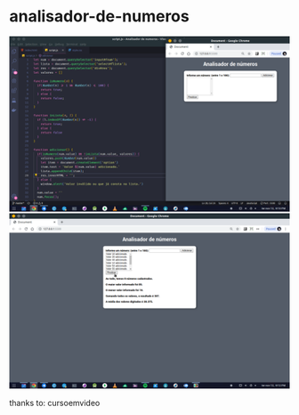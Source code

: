 # analisador-de-numeros

<img src="prev/01.png">
</br>

<img src="prev/02.png">
</br>

thanks to: cursoemvideo
